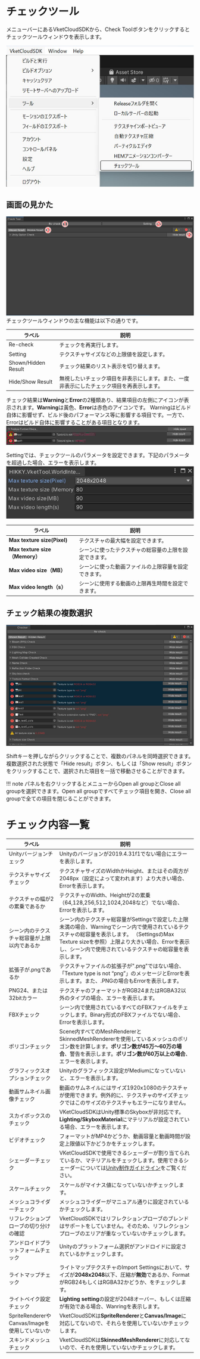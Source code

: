 # チェックツール
メニューバーにあるVketCloudSDKから、Check Toolボタンをクリックするとチェックツールウィンドウを表示します。

![image](images/MenuJP.jpg)

## 画面の見かた
![image](images/Window.jpg)
チェックツールウィンドウの主な機能は以下の通りです。

|  ラベル |  説明  |
| ----   | ---- |
| Re-check | チェックを再実行します。 |
| Setting | テクスチャサイズなどの上限値を設定します。 |
| Shown/Hidden Result | チェック結果のリスト表示を切り替えます。 |
| Hide/Show Result | 無視したいチェック項目を非表示にします。また、一度非表示にしたチェック項目を再表示します。 |

チェック結果は**Warning**と**Error**の2種類あり、結果項目の左側にアイコンが表示されます。**Warning**は黃色、**Error**は赤色のアイコンです。
Warningはビルド自体に影響せず、ビルド後のパフォーマンス等に影響する項目です。一方で、Errorはビルド自体に影響することがある項目となります。
![WarnignAndError](images/WarnignAndError.jpg)

Settingでは、チェックツールのパラメータを設定できます。下記のパラメータを超過した場合、エラーを表示します。
![Setting](images/Setting.jpg)

|  ラベル |  説明  |
| ----   | ---- |
| **Max texture size(Pixel)** | テクスチャの最大幅を設定できます。 |
| **Max texture size（Memory）** | シーンに使ったテクスチャの総容量の上限を設定できます。 |
| **Max video size（MB）** | シーンに使った動画ファイルの上限容量を設定できます。 |
| **Max video length（s）** | シーンに使用する動画の上限再生時間を設定できます。 |

## チェック結果の複数選択
![image](images/MutiSelect.jpg)

Shiftキーを押しながらクリックすることで、複数のパネルを同時選択できます。複数選択された状態で「Hide result」ボタン、もしくは「Show result」ボタンをクリックすることで、選択された項目を一括で移動させることができます。

!!! note
    パネルを右クリックするとメニューからOpen all groupとClose all groupを選択できます。Open all groupですべてチェック項目を開き、Close all groupで全ての項目を閉じることができます。


# チェック内容一覧

|  ラベル |  説明  |
| ---- | ---- |
| Unityバージョンチェック | Unityのバージョンが2019.4.31f1でない場合にエラーを表示します。 |
| テクスチャサイズチェック | テクスチャサイズのWidthかHeight、またはその両方が2048px（設定によって変われます）より大きい場合、Errorを表示します。 |
| テクスチャの幅が2の累乗であるか | テクスチャのWidth、Heightが2の累乗（64,128,256,512,1024,2048など）でない場合、Errorを表示します。 |
| シーン内のテクスチャ総容量が上限以内であるか | シーン内のテクスチャ総容量がSettingsで設定した上限未満の場合、Warningでシーン内で使用されているテクスチャの総容量を表示します。 （SettingsのMax Texture sizeを参照）上限より大きい場合、Errorを表示し、シーン内で使用されているテクスチャの総容量を表示します。 |
| 拡張子が.pngであるか | テクスチャファイルの拡張子が".png"ではない場合、「Texture type is not “png”」のメッセージとErrorを表示します。また、.PNGの場合もErrorを表示します。 |
| PNG24、または32bitカラー | テクスチャのフォーマットがRGB24またはRGBA32以外のタイプの場合、エラーを表示します。 |
| FBXチェック | シーン内で使用されているすべてのFBXファイルをチェックします。Binary形式のFBXファイルでない場合、Errorを表示します。 |
| ポリゴンチェック | Scene内すべてのMeshRendererとSkinnedMeshRendererを使用しているメッシュのポリゴン数を計算します。**ポリゴン数が45万～60万の場合**、警告を表示します。**ポリゴン数が60万以上の場合**、エラーを表示します。 |
| グラフィックスオプションチェック | Unityのグラフィックス設定がMediumになっていないと、エラーを表示します。 |
| 動画サムネイル画像チェック | 動画のサムネイルにはサイズ1920x1080のテクスチャが使用できます。例外的に、テクスチャのサイズチェックではこのサイズのテクスチャもエラーになりません。 |
| スカイボックスのチェック | VKetCloudSDKはUnity標準のSkyboxが非対応です。**Lighting/SkyboxMaterial**にマテリアルが設定されている場合、エラーを表示します。 |
| ビデオチェック | フォーマットがMP4かどうか、動画容量と動画時間が設定上限値以下かどうかをチェックします。 |
| シェーダーチェック   | VKetCloudSDKで使用できるシェーダーが割り当てられているか、マテリアルをチェックします。使用できるシェーダーについては[Unity制作ガイドライン](../WorldMakingGuide/UnityGuidelines.ja.md)をご覧ください。 |
| スケールチェック | スケールがマイナス値になっていないかチェックします。 |
| メッシュコライダーチェック | メッシュコライダーがマニュアル通りに設定されているかチェックします。 |
| リフレクションプローブの切り分けの確認 | VketCloudSDKではリフレクションプローブのブレンドはサポートをしていません。そのため、リフレクションプローブのエリアが重なっていないかチェックします。 |
| アンドロイドプラットフォームチェック | Unityのプラットフォーム選択がアンドロイドに設定されているかチェックします。 |
| ライトマップチェック | ライトマップテクスチャのImport Settingsにおいて、サイズが**2048x2048**以下、圧縮が**無効**であるか、FormatがRGB24もしくはRGBA32かどうか、をチェックします。 |
| ライトベイク設定チェック | **Lighting setting**の設定が2048オーバー、もしくは圧縮が有効である場合、Wanringを表示します。 |
| SpriteRendererやCanvas/Imageを使用していないか | VketCloudSDKは**SpriteRenderer**と**Canvas/Image**に対応してないので、それらを使用していないかチェックします。 |
| スキンドメッシュチェック | VketCloudSDKは**SkinnedMeshRenderer**に対応してないので、それを使用していないかチェックします。 |